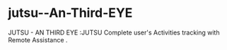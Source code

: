 # jutsu--An-Third-EYE
JUTSU - AN THIRD EYE :JUTSU  Complete user's Activities tracking with Remote Assistance .
